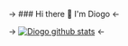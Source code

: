 
 
-> ### Hi there 👋 I'm Diogo  <-

-> [![Diogo github stats](https://github-readme-stats.vercel.app/api?username=fdiogoc)](https://github.com/fdiogoc/github-readme-stats) <-





